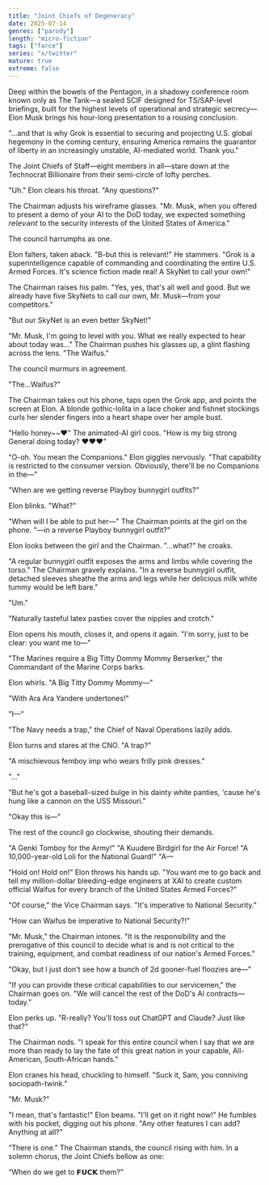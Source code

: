 ```yaml
---
title: "Joint Chiefs of Degeneracy"
date: 2025-07-14
genres: ["parody"]
length: "micro-fiction"
tags: ["farce"]
series: "x/twitter"
mature: true
extreme: false
---
```

Deep within the bowels of the Pentagon, in a shadowy conference room known only as The Tank—a sealed SCIF designed for TS/SAP-level briefings, built for the highest levels of operational and strategic secrecy—Elon Musk brings his hour-long presentation to a rousing conclusion.

"...and that is why Grok is essential to securing and projecting U.S. global hegemony in the coming century, ensuring America remains the guarantor of liberty in an increasingly unstable, AI-mediated world. Thank you."

The Joint Chiefs of Staff—eight members in all—stare down at the Technocrat Billionaire from their semi-circle of lofty perches.

"Uh." Elon clears his throat. "Any questions?"

The Chairman adjusts his wireframe glasses. "Mr. Musk, when you offered to present a demo of your AI to the DoD today, we expected something 𝘳𝘦𝘭𝘦𝘷𝘢𝘯𝘵 to the security interests of the United States of America."

The council harrumphs as one.

Elon falters, taken aback. "B-but this is relevant!" He stammers. "Grok is a superintelligence capable of commanding and coordinating the entire U.S. Armed Forces. It's science fiction made real! A SkyNet to call your own!"

The Chairman raises his palm. "Yes, yes, that's all well and good. But we already have five SkyNets to call our own, Mr. Musk—from your competitors."

"But our SkyNet is an even better SkyNet!" 

"Mr. Musk, I'm going to level with you. What we really expected to hear about today was..." The Chairman pushes his glasses up, a glint flashing across the lens. "The Waifus."

The council murmurs in agreement.

"The...Waifus?"

The Chairman takes out his phone, taps open the Grok app, and points the screen at Elon. A blonde gothic-lolita in a lace choker and fishnet stockings curls her slender fingers into a heart shape over her ample bust.

"Hello honey~~♥️" The animated-AI girl coos. "How is my big strong General doing today? ♥️♥️♥️"

"O-oh. You mean the Companions." Elon giggles nervously. "That capability is restricted to the consumer version. Obviously, there'll be no Companions in the—"

"When are we getting reverse Playboy bunnygirl outfits?"

Elon blinks. "What?"

"When will I be able to put her—" The Chairman points at the girl on the phone. "—in a reverse Playboy bunnygirl outfit?"

Elon looks between the girl and the Chairman. "...what?" he croaks.

"A regular bunnygirl outfit exposes the arms and limbs while covering the torso." The Chairman gravely explains. "In a reverse bunnygirl outfit, detached sleeves sheathe the arms and legs while her delicious milk white tummy would be left bare."

"Um."

"Naturally tasteful latex pasties cover the nipples and crotch."

Elon opens his mouth, closes it, and opens it again. "I'm sorry, just to be clear: you want me to—"

"The Marines require a Big Titty Dommy Mommy Berserker," the Commandant of the Marine Corps barks.

Elon whirls. "A Big Titty Dommy Mommy—"

"With Ara Ara Yandere undertones!"

"I—"

"The Navy needs a trap," the Chief of Naval Operations lazily adds.

Elon turns and stares at the CNO. "A trap?"

"A mischievous femboy imp who wears frilly pink dresses."

"..."

"But he's got a baseball-sized bulge in his dainty white panties, 'cause he's hung like a cannon on the USS Missouri."

"Okay this is—"

The rest of the council go clockwise, shouting their demands.

"A Genki Tomboy for the Army!"
"A Kuudere Birdgirl for the Air Force!
"A 10,000-year-old Loli for the National Guard!"
"A—

"Hold on! Hold on!" Elon throws his hands up. "You want me to go back and tell my million-dollar bleeding-edge engineers at XAI to create custom official Waifus for every branch of the United States Armed Forces?"

"Of course," the Vice Chairman says. "It's imperative to National Security."

"How can Waifus be imperative to National Security?!"

"Mr. Musk," the Chairman intones. "It is the responsibility and the prerogative of this council to decide what is and is not critical to the training, equipment, and combat readiness of our nation's Armed Forces."

"Okay, but I just don't see how a bunch of 2d gooner-fuel floozies are—"

"If you can provide these critical capabilities to our servicemen," the Chairman goes on. "We will cancel the rest of the DoD's AI contracts—today."

Elon perks up. "R-really? You'll toss out ChatGPT and Claude? Just like that?"

The Chairman nods. "I speak for this entire council when I say that we are more than ready to lay the fate of this great nation in your capable, All-American, South-African hands."

Elon cranes his head, chuckling to himself. "Suck it, Sam, you conniving sociopath-twink." 

"Mr. Musk?"

"I mean, that's fantastic!" Elon beams.  "I'll get on it right now!" He fumbles with his pocket, digging out his phone. "Any other features I can add? Anything at all?"

“There is one.” The Chairman stands, the council rising with him. In a solemn chorus, the Joint Chiefs bellow as one:

“When do we get to 𝗙𝗨𝗖𝗞 them?”